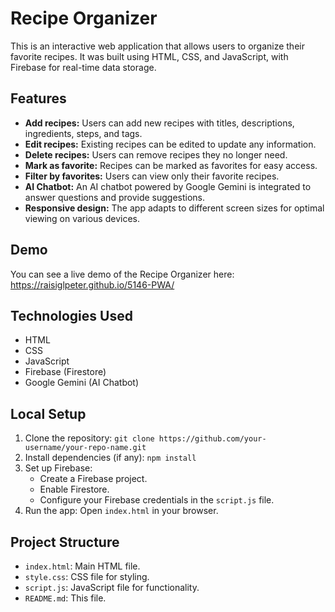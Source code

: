 # Recipe Organizer

This is an interactive web application that allows users to organize their favorite recipes. It was built using HTML, CSS, and JavaScript, with Firebase for real-time data storage.

## Features

- **Add recipes:** Users can add new recipes with titles, descriptions, ingredients, steps, and tags.
- **Edit recipes:** Existing recipes can be edited to update any information.
- **Delete recipes:** Users can remove recipes they no longer need.
- **Mark as favorite:** Recipes can be marked as favorites for easy access.
- **Filter by favorites:** Users can view only their favorite recipes.
- **AI Chatbot:** An AI chatbot powered by Google Gemini is integrated to answer questions and provide suggestions.
- **Responsive design:** The app adapts to different screen sizes for optimal viewing on various devices.

## Demo

You can see a live demo of the Recipe Organizer here: https://raisiglpeter.github.io/5146-PWA/ 

## Technologies Used

- HTML
- CSS
- JavaScript
- Firebase (Firestore)
- Google Gemini (AI Chatbot)

## Local Setup

1.  Clone the repository: `git clone https://github.com/your-username/your-repo-name.git`
2.  Install dependencies (if any): `npm install`
3.  Set up Firebase:
    - Create a Firebase project.
    - Enable Firestore.
    - Configure your Firebase credentials in the `script.js` file.
4.  Run the app: Open `index.html` in your browser.

## Project Structure

- `index.html`: Main HTML file.
- `style.css`: CSS file for styling.
- `script.js`: JavaScript file for functionality.
- `README.md`: This file.
